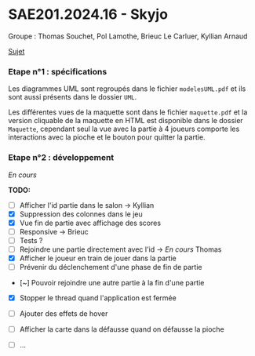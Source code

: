 # SAE201.2024.16 - Skyjo

Groupe : Thomas Souchet, Pol Lamothe, Brieuc Le Carluer, Kyllian Arnaud

[Sujet](https://gitlab.univ-nantes.fr/iut.info1.dev.objets/sae201.2024/skyjo-sujet)

### Etape n°1 : spécifications

Les diagrammes UML sont regroupés dans le fichier `modelesUML.pdf` et ils sont aussi présents dans le dossier `UML`.

Les différentes vues de la maquette sont dans le fichier `maquette.pdf` et la version cliquable de la maquette en HTML est disponible dans le dossier `Maquette`, cependant seul la vue avec la partie à 4 joueurs comporte les interactions avec la pioche et le bouton pour quitter la partie.

### Etape n°2 : développement 

*En cours*

__TODO:__

- [ ] Afficher l'id partie dans le salon -> Kyllian
- [x] Suppression des colonnes dans le jeu
- [x] Vue fin de partie avec affichage des scores
- [ ] Responsive -> Brieuc
- [ ] Tests ?
- [ ] Rejoindre une partie directement avec l'id -> *En cours* Thomas
- [x] Afficher le joueur en train de jouer dans la partie
- [ ] Prévenir du déclenchement d'une phase de fin de partie
- [~] Pouvoir rejoindre une autre partie à la fin d'une partie
- [x] Stopper le thread quand l'application est fermée
- [ ] Ajouter des effets de hover
- [ ] Afficher la carte dans la défausse quand on défausse la pioche
- [ ] ...


